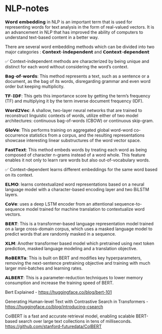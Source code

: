 # NLP-notes
𝗪𝗼𝗿𝗱 𝗲𝗺𝗯𝗲𝗱𝗱𝗶𝗻𝗴 in NLP is an important term that is used for representing words for text analysis in the form of real-valued vectors. It is an advancement in NLP that has improved the ability of computers to understand text-based content in a better way.

There are several word embedding methods which can be divided into two major categories : 𝗖𝗼𝗻𝘁𝗲𝘅𝘁-𝗶𝗻𝗱𝗲𝗽𝗲𝗻𝗱𝗲𝗻𝘁 and 𝗖𝗼𝗻𝘁𝗲𝘅𝘁-𝗱𝗲𝗽𝗲𝗻𝗱𝗲𝗻𝘁

✅ Context-independent methods are characterized by being unique and distinct for each word without considering the word’s context.

𝗕𝗮𝗴-𝗼𝗳-𝘄𝗼𝗿𝗱𝘀: This method represents a text, such as a sentence or a document,  as the bag of its words, disregarding grammar and even word order but keeping multiplicity.

𝗧𝗙-𝗜𝗗𝗙:  This gets this importance score by getting the term’s frequency (TF) and multiplying it by the term inverse document frequency (IDF).

𝗪𝗼𝗿𝗱𝟮𝗩𝗲𝗰:  A shallow, two-layer neural networks that are trained to reconstruct linguistic contexts of words, utilize either of two model architectures: continuous bag-of-words (CBOW) or continuous skip-gram. 

𝗚𝗹𝗼𝗩𝗲: This performs training on aggregated global word-word co-occurrence statistics from a corpus, and the resulting representations showcase interesting linear substructures of the word vector space.

𝗙𝗮𝘀𝘁𝗧𝗲𝘅𝘁: This method embeds words by treating each word as being composed of character n-grams instead of a word whole. This feature enables it not only to learn rare words but also out-of-vocabulary words.

✅ Context-dependent learns different embeddings for the same word based on its context.

𝗘𝗟𝗠𝗢: learns contextualized word representations based on a neural language model with a character-based encoding layer and two BiLSTM layers.

𝗖𝗼𝗩𝗲: uses a deep LSTM encoder from an attentional sequence-to-sequence model trained for machine translation to contextualize word vectors.

𝗕𝗘𝗥𝗧: This is a transformer-based language representation model trained on a large cross-domain corpus, which uses a masked language model to predict words that are randomly masked in a sequence.

𝗫𝗟𝗠: Another transformer based model which pretrained using next token prediction, masked language modeling and a translation objective.

𝗥𝗼𝗕𝗘𝗥𝗧𝗮: This is built on BERT and modifies key hyperparameters, removing the next-sentence pretraining objective and training with much larger mini-batches and learning rates.

𝗔𝗟𝗕𝗘𝗥𝗧: This is a parameter-reduction techniques to lower memory consumption and increase the training speed of BERT.


Bert Explained - https://huggingface.co/blog/bert-101

Generating Human-level Text with Contrastive Search in Transformers - https://huggingface.co/blog/introducing-csearch

ColBERT is a fast and accurate retrieval model, enabling scalable BERT-based search over large text collections in tens of milliseconds.
https://github.com/stanford-futuredata/ColBERT


